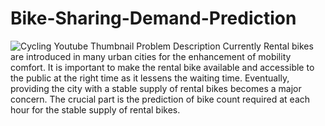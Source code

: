 
# Bike-Sharing-Demand-Prediction
![Cycling Youtube Thumbnail](https://user-images.githubusercontent.com/30859632/178668188-e849665d-a517-4312-9f8c-b08f9ba29413.png)
Problem Description
Currently Rental bikes are introduced in many urban cities for the enhancement of mobility comfort. It is important to make the rental bike available and accessible to the public at the right time as it lessens the waiting time. Eventually, providing the city with a stable supply of rental bikes becomes a major concern. The crucial part is the prediction of bike count required at each hour for the stable supply of rental bikes.
